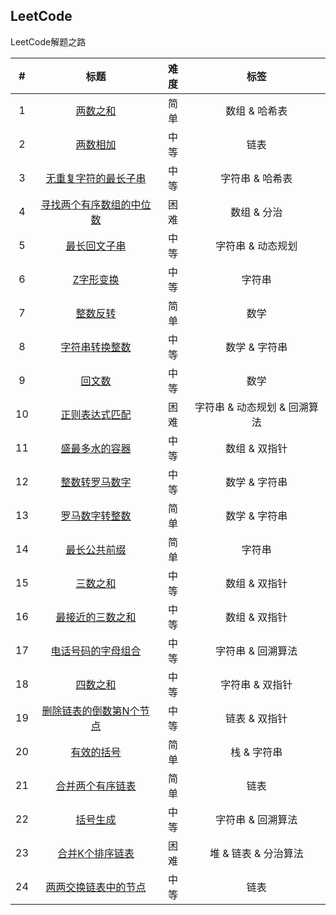 ## LeetCode
LeetCode解题之路

| # | 标题 | 难度 | 标签 |
| :-----:| :----: | :----: | :----: |
| 1 | [两数之和][001] | 简单 | 数组 & 哈希表 |
| 2 | [两数相加][002] | 中等 | 链表 |
| 3 | [无重复字符的最长子串][003] | 中等 | 字符串 & 哈希表 |
| 4 | [寻找两个有序数组的中位数][004] | 困难 | 数组 & 分治 |
| 5 | [最长回文子串][005] | 中等 | 字符串 & 动态规划 |
| 6 | [Z字形变换][006] | 中等 | 字符串 |
| 7 | [整数反转][007] | 简单 | 数学 |
| 8 | [字符串转换整数][008] | 中等 | 数学 & 字符串 |
| 9 | [回文数][009] | 中等 | 数学 |
| 10 | [正则表达式匹配][010] | 困难 | 字符串 & 动态规划 & 回溯算法 |
| 11 | [盛最多水的容器][011] | 中等 | 数组 & 双指针 |
| 12 | [整数转罗马数字][012] | 中等 | 数学 & 字符串 |
| 13 | [罗马数字转整数][013] | 简单 | 数学 & 字符串 |
| 14 | [最长公共前缀][014] | 简单 | 字符串 |
| 15 | [三数之和][015] | 中等 | 数组 & 双指针 |
| 16 | [最接近的三数之和][016] | 中等 | 数组 & 双指针 |
| 17 | [电话号码的字母组合][017] | 中等 | 字符串 & 回溯算法 |
| 18 | [四数之和][018] | 中等 | 字符串 & 双指针 |
| 19 | [删除链表的倒数第N个节点][019] | 中等 | 链表 & 双指针 |
| 20 | [有效的括号][020] | 简单 | 栈 & 字符串 |
| 21 | [合并两个有序链表][021] | 简单 | 链表 |
| 22 | [括号生成][022] | 中等 | 字符串 & 回溯算法 |
| 23 | [合并K个排序链表][023] | 困难 | 堆 & 链表 & 分治算法 |
| 24 | [两两交换链表中的节点][024] | 中等 | 链表 |









[001]: https://github.com/mocHeart/leetcode/tree/master/src/leetBank/_001
[002]: https://github.com/mocHeart/leetcode/tree/master/src/leetBank/_002
[003]: https://github.com/mocHeart/leetcode/tree/master/src/leetBank/_003
[004]: https://github.com/mocHeart/leetcode/tree/master/src/leetBank/_004
[005]: https://github.com/mocHeart/leetcode/tree/master/src/leetBank/_005
[006]: https://github.com/mocHeart/leetcode/tree/master/src/leetBank/_006
[007]: https://github.com/mocHeart/leetcode/tree/master/src/leetBank/_007
[008]: https://github.com/mocHeart/leetcode/tree/master/src/leetBank/_008
[009]: https://github.com/mocHeart/leetcode/tree/master/src/leetBank/_009
[010]: https://github.com/mocHeart/leetcode/tree/master/src/leetBank/_010
[011]: https://github.com/mocHeart/leetcode/tree/master/src/leetBank/_011
[012]: https://github.com/mocHeart/leetcode/tree/master/src/leetBank/_012
[013]: https://github.com/mocHeart/leetcode/tree/master/src/leetBank/_013
[014]: https://github.com/mocHeart/leetcode/tree/master/src/leetBank/_014
[015]: https://github.com/mocHeart/leetcode/tree/master/src/leetBank/_015
[016]: https://github.com/mocHeart/leetcode/tree/master/src/leetBank/_016
[017]: https://github.com/mocHeart/leetcode/tree/master/src/leetBank/_017
[018]: https://github.com/mocHeart/leetcode/tree/master/src/leetBank/_018
[019]: https://github.com/mocHeart/leetcode/tree/master/src/leetBank/_019
[020]: https://github.com/mocHeart/leetcode/tree/master/src/leetBank/_020
[021]: https://github.com/mocHeart/leetcode/tree/master/src/leetBank/_021
[022]: https://github.com/mocHeart/leetcode/tree/master/src/leetBank/_022
[023]: https://github.com/mocHeart/leetcode/tree/master/src/leetBank/_023
[024]: https://github.com/mocHeart/leetcode/tree/master/src/leetBank/_024
